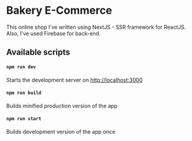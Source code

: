 # Bakery E-Commerce

This online shop I've written using NextJS - SSR framework for ReactJS.
Also, I've used Firebase for back-end.

## Available scripts

#### `npm run dev`
Starts the development server on [http://localhost:3000](http://localhost:3000)

#### `npm run build`
Builds minified production version of the app

#### `npm run start`
Builds development version of the app once
